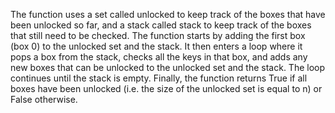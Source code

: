 The function uses a set called unlocked to keep track of the boxes that have been unlocked so far, and a stack called stack to keep track of the boxes that still need to be checked.
The function starts by adding the first box (box 0) to the unlocked set and the stack.
It then enters a loop where it pops a box from the stack, checks all the keys in that box, and adds any new boxes that can be unlocked to the unlocked set and the stack.
The loop continues until the stack is empty. Finally, the function returns True if all boxes have been unlocked (i.e. the size of the unlocked set is equal to n) or False otherwise.
